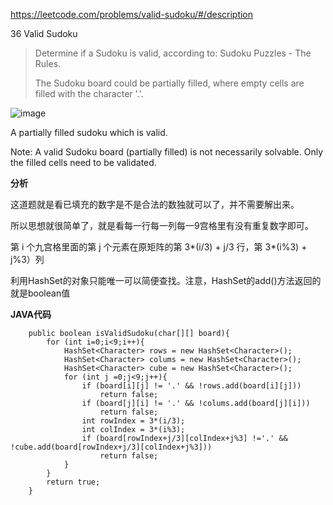 https://leetcode.com/problems/valid-sudoku/#/description

36 Valid Sudoku
> 
> Determine if a Sudoku is valid, according to: Sudoku Puzzles - The Rules.
> 
> The Sudoku board could be partially filled, where empty cells are filled with the character '.'.

![image](http://upload.wikimedia.org/wikipedia/commons/thumb/f/ff/Sudoku-by-L2G-20050714.svg/250px-Sudoku-by-L2G-20050714.svg.png)

A partially filled sudoku which is valid.

Note:
A valid Sudoku board (partially filled) is not necessarily solvable. Only the filled cells need to be validated.



**分析**

这道题就是看已填充的数字是不是合法的数独就可以了，并不需要解出来。

所以思想就很简单了，就是看每一行每一列每一9宫格里有没有重复数字即可。

第 i 个九宫格里面的第 j 个元素在原矩阵的第 3*(i/3) + j/3 行，第 3*(i%3) + j%3）列 

利用HashSet的对象只能唯一可以简便查找。注意，HashSet的add()方法返回的就是boolean值


**JAVA代码**


```
    public boolean isValidSudoku(char[][] board){
        for (int i=0;i<9;i++){
            HashSet<Character> rows = new HashSet<Character>();
            HashSet<Character> colums = new HashSet<Character>();
            HashSet<Character> cube = new HashSet<Character>();
            for (int j =0;j<9;j++){
                if (board[i][j] != '.' && !rows.add(board[i][j]))
                    return false;
                if (board[j][i] != '.' && !colums.add(board[j][i]))
                    return false;
                int rowIndex = 3*(i/3);
                int colIndex = 3*(i%3);
                if (board[rowIndex+j/3][colIndex+j%3] !='.' && !cube.add(board[rowIndex+j/3][colIndex+j%3]))
                    return false;
            }
        }
        return true;
    }
```

